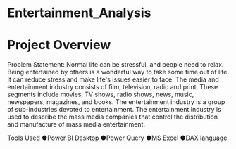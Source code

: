 # Entertainment_Analysis
# Project Overview

Problem Statement:
Normal life can be stressful, and people need to relax. Being entertained by others is a
wonderful way to take some time out of life. It can reduce stress and make life's issues
easier to face. The media and entertainment industry consists of film, television, radio
and print. These segments include movies, TV shows, radio shows, news, music,
newspapers, magazines, and books. The entertainment industry is a group of
sub-industries devoted to entertainment. The entertainment industry is used to
describe the mass media companies that control the distribution and manufacture of
mass media entertainment.

Tools Used
●Power BI Desktop
●Power Query
●MS Excel
●DAX language














